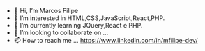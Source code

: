 - 👋 Hi, I’m Marcos Filipe
- 👀 I’m interested in  HTML,CSS,JavaScript,React,PHP.
- 🌱 I’m currently learning  JQuery,React e PHP.
- 💞️ I’m looking to collaborate on ... 
- 📫 How to reach me ... https://www.linkedin.com/in/mfilipe-dev/

<!---
marcos-filipe/marcos-filipe is a ✨ special ✨ repository because its `README.md` (this file) appears on your GitHub profile.
You can click the Preview link to take a look at your changes.
--->
